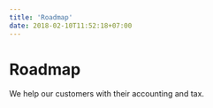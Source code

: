 ```yaml
---
title: 'Roadmap'
date: 2018-02-10T11:52:18+07:00
---
```


# Roadmap

We help our customers with their accounting and tax.

